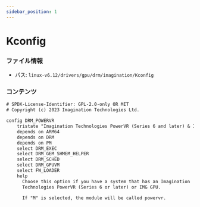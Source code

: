 ```yaml
---
sidebar_position: 1
---
```

# Kconfig

### ファイル情報

- パス: `linux-v6.12/drivers/gpu/drm/imagination/Kconfig`

### コンテンツ

```txt
# SPDX-License-Identifier: GPL-2.0-only OR MIT
# Copyright (c) 2023 Imagination Technologies Ltd.

config DRM_POWERVR
	tristate "Imagination Technologies PowerVR (Series 6 and later) & IMG Graphics"
	depends on ARM64
	depends on DRM
	depends on PM
	select DRM_EXEC
	select DRM_GEM_SHMEM_HELPER
	select DRM_SCHED
	select DRM_GPUVM
	select FW_LOADER
	help
	  Choose this option if you have a system that has an Imagination
	  Technologies PowerVR (Series 6 or later) or IMG GPU.

	  If "M" is selected, the module will be called powervr.

```
